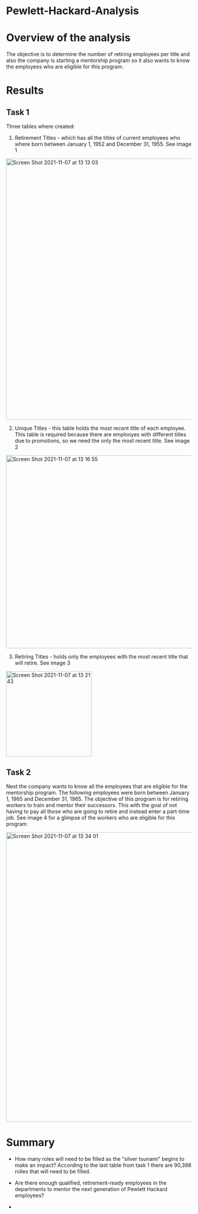 # Pewlett-Hackard-Analysis

# Overview of the analysis
The objective is to determine the number of retiring employees per title and also the company is starting a mentorship program so it also wants to know the employees who are eligible for this program.

# Results
## Task 1
Three tables where created:
1. Retirement Titles - which has all the titles of current employees who where born between January 1, 1952 and December 31, 1955. See image 1

<img width="709" alt="Screen Shot 2021-11-07 at 13 13 03" src="https://user-images.githubusercontent.com/90527537/140658585-fbe14999-fc64-4c8e-bf8a-f49d09fe0431.png">

2. Unique Titles - this table holds the most recent title of each employee. This table is required because there are emplooyes with different titles due to promotions, so we need the only the most recent title. See image 2

<img width="524" alt="Screen Shot 2021-11-07 at 13 16 55" src="https://user-images.githubusercontent.com/90527537/140658677-0de4d36a-8eb3-4467-ae37-2ce75abbc73b.png">

3. Retiring Titles - holds only the employees with the most recent title that will retire. See image 3

<img width="232" alt="Screen Shot 2021-11-07 at 13 21 43" src="https://user-images.githubusercontent.com/90527537/140658836-672a6adb-85cb-4f29-9117-2a4ce4e8eadc.png">

## Task 2
Next the company wants to know all the employees that are eligible for the mentorship program. The following employees were born between January 1, 1965 and December 31, 1965. The objective of this program is for retiring workers to train and mentor their successors. This with the goal of not having to pay all those who are going to retire and instead enter a part-time job.
See image 4 for a glimpse of the workers who are eligible for this program

<img width="786" alt="Screen Shot 2021-11-07 at 13 34 01" src="https://user-images.githubusercontent.com/90527537/140659245-756c3a40-9e26-42b9-b468-c8dce7a62c6a.png">

# Summary
- How many roles will need to be filled as the "silver tsunami" begins to make an impact?
According to the last table from task 1 there are 90,398 rolles that will need to be filled.

- Are there enough qualified, retirement-ready employees in the departments to mentor the next generation of Pewlett Hackard employees?
- 

